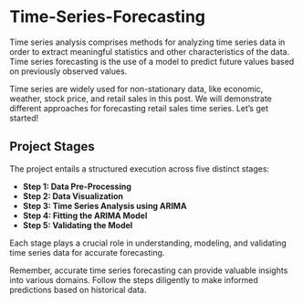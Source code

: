 # Time-Series-Forecasting

Time series analysis comprises methods for analyzing time series data in order to extract meaningful statistics and other characteristics of the data. Time series forecasting is the use of a model to predict future values based on previously observed values.

Time series are widely used for non-stationary data, like economic, weather, stock price, and retail sales in this post. We will demonstrate different approaches for forecasting retail sales time series. Let’s get started!

## Project Stages

The project entails a structured execution across five distinct stages:

- **Step 1: Data Pre-Processing**
- **Step 2: Data Visualization**
- **Step 3: Time Series Analysis using ARIMA**
- **Step 4: Fitting the ARIMA Model**
- **Step 5: Validating the Model**

Each stage plays a crucial role in understanding, modeling, and validating time series data for accurate forecasting.

Remember, accurate time series forecasting can provide valuable insights into various domains. Follow the steps diligently to make informed predictions based on historical data.



